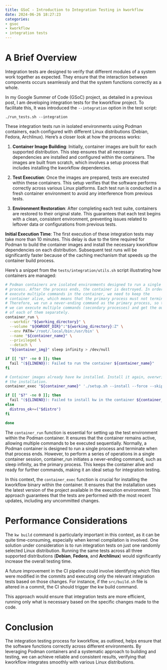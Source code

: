 ```yaml
---
title: GSoC - Introduction to Integration Testing in kworkflow
date: 2024-06-26 18:27:23
categories:
- gsoc
- kworkflow
- integration tests
---
```


# A Brief Overview

Integration tests are designed to verify that different modules of a system
work together as expected. They ensure that the interaction between components
occurs seamlessly and that the system functions correctly as a whole.

In my Google Summer of Code (GSoC) project, as detailed in a previous post, I
am developing integration tests for the kworkflow project. To facilitate this,
It was introduced the `--integration` option in the test script:

```
./run_tests.sh --integration
```

These integration tests run in isolated environments using Podman containers,
each configured with different Linux distributions (Debian, Fedora, Archlinux).
Here’s a closer look at how the process works:

1. **Container Image Building**: Initially, container images are built for each
   supported distribution. This step ensures that all necessary dependencies
   are installed and configured within the containers. The images are built from
   scratch, which involves a setup process that includes installing the kworkflow
   dependencies.

2. **Test Execution**: Once the images are prepared, tests are executed within
   these containers. This setup verifies that the software performs correctly
   across various Linux platforms. Each test run is conducted in a fresh container
   environment to avoid any interference from previous tests.

3. **Environment Restoration**: After completing each test suite, containers
   are restored to their original state. This guarantees that each test begins
   with a clean, consistent environment, preventing issues related to leftover
   data or configurations from previous tests.


**Initial Execution Time**: The first execution of these integration tests may take
more than 10 minutes. This delay is due to the time required for Podman to
build the container images and install the necessary kworkflow dependencies on
each distribution. Subsequent test runs will be significantly faster because of
the caching mechanism that speeds up the container build process.


Here’s a snippet from the `tests/integration/utils.sh` script illustrating how
containers are managed:

```bash
# Podman containers are isolated environments designed to run a single
# process. After the process ends, the container is destroyed. In order to
# execute multiple commands in the container, we need to keep the
# container alive, which means that the primary process must not terminate.
# Therefore, we run a never-ending command as the primary process, so that
# we can execute multiple commands (secondary processes) and get the output
# of each of them separately.
container_run \
  --workdir "${working_directory}" \
  --volume "${KWROOT_DIR}":"${working_directory}:Z" \
  --env PATH='/root/.local/bin:/usr/bin' \
  --name "${container_name}" \
  --privileged \
  --detach \
  "${container_img}" sleep infinity > /dev/null

if [[ "$?" -ne 0 ]]; then
  fail "(${LINENO}): Failed to run the container ${container_name}"
fi

# Container images already have kw installed. Install it again, overwriting
# the installation.
container_exec "${container_name}" './setup.sh --install --force --skip-checks --skip-docs > /dev/null 2>&1'

if [[ "$?" -ne 0 ]]; then
  fail "(${LINENO}): Failed to install kw in the container ${container_name}"
else
  distros_ok+=("$distro")
fi

done
```

The `container_run` function is essential for setting up the test environment
within the Podman container. It ensures that the container remains active,
allowing multiple commands to be executed sequentially. Normally, a Podman
container is designed to run a single process and terminate when that process
ends. However, to perform a series of operations in a single container session,
container_run initiates a never-ending command, such as sleep infinity, as the
primary process. This keeps the container alive and ready for further commands,
making it an ideal setup for integration testing.

In this context, the `container_exec` function is crucial for installing the
kworkflow binary within the container. It ensures that the installation uses
the latest version of the project available in the execution environment. This
approach guarantees that the tests are performed with the most recent updates,
including any uncommitted changes.


# Performance Considerations

The `kw build` command is particularly important in this context, as it can be
quite time-consuming, especially when kernel compilation is involved. One
solution under consideration is to run integration tests on just one randomly
selected Linux distribution. Running the same tests across all three supported
distributions (**Debian**, **Fedora**, and **Archlinux**) would significantly
increase the overall testing time.

A future improvement in the CI pipeline could involve identifying which files
were modified in the commits and executing only the relevant integration tests
based on those changes. For instance, if the `src/build.sh` file is altered in a
commit, the CI should trigger the kw build command.

This approach would ensure that integration tests are more efficient, running
only what is necessary based on the specific changes made to the code.

# Conclusion

The integration testing process for kworkflow, as outlined, helps ensure that
the software functions correctly across different environments. By leveraging
Podman containers and a systematic approach to building and testing, we can
achieve reliable and consistent results, verifying that kworkflow integrates
smoothly with various Linux distributions.
